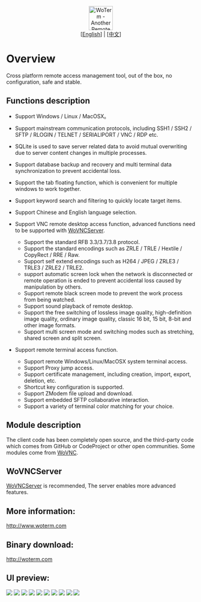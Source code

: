 <p align="center">
  <img src="doc/woterm.png" width="64" alt="WoTerm - Another Remote Access Assistant"><br>
  [<a href="README.md">English</a>] | [<a href="README-zh.md">中文</a>]  
</p>

# Overview
Cross platform remote access management tool, out of the box, no configuration, safe and stable.

## Functions description
- Support Windows / Linux / MacOSX。
- Support mainstream communication protocols, including SSH1 / SSH2 / SFTP / RLOGIN / TELNET / SERIALlPORT / VNC / RDP etc.
- SQLite is used to save server related data to avoid mutual overwriting due to server content changes in multiple processes.
- Support database backup and recovery and multi terminal data synchronization to prevent accidental loss.
- Support the tab floating function, which is convenient for multiple windows to work together.
- Support keyword search and filtering to quickly locate target items.
- Support Chinese and English language selection.
  
- Support VNC remote desktop access function, advanced functions need to be supported with [WoVNCServer](http://wovnc.com).
  - Support the standard RFB 3.3/3.7/3.8 protocol.
  - Support the standard encodings such as ZRLE / TRLE / Hextile / CopyRect / RRE / Raw.
  - Support self extend encodings such as H264 / JPEG / ZRLE3 / TRLE3 / ZRLE2 / TRLE2.
  - support automatic screen lock when the network is disconnected or remote operation is ended to prevent accidental loss caused by manipulation by others.
  - Support remote black screen mode to prevent the work process from being watched.
  - Support sound playback of remote desktop.
  - Support the free switching of lossless image quality, high-definition image quality, ordinary image quality, classic 16 bit, 15 bit, 8-bit and other image formats.
  - Support multi screen mode and switching modes such as stretching, shared screen and split screen.
- Support remote terminal access function.
  - Support remote Windows/Linux/MacOSX system terminal access.
  - Support Proxy jump access.
  - Support certificate management, including creation, import, export, deletion, etc.
  - Shortcut key configuration is supported.
  - Support ZModem file upload and download.
  - Support embedded SFTP collaborative interaction.
  - Support a variety of terminal color matching for your choice.


## Module description
The client code has been completely open source, and the third-party code which comes from GitHub or CodeProject or other open communities. Some modules come from [WoVNC](http://wovnc.com).

## WoVNCServer
[WoVNCServer](http://www.wovnc.com) is recommended, The server enables more advanced features.

## More information:
<a href="http://www.woterm.com">http://www.woterm.com</a>

## Binary download:
<a href="http://woterm.com">http://woterm.com</a>

## UI preview:
<img src="doc/main.png"/>
<img src="doc/main2.png"/>
<img src="doc/main3.png"/>
<img src="doc/option.png"/>
<img src="doc/identity.png"/>
<img src="doc/floattab.gif"/>
<img src="doc/split.gif"/>
<img src="doc/vnc.png"/>
<img src="doc/color.gif"/>
<img src="doc/vnc.png"/>
